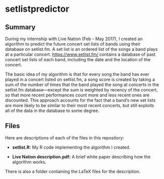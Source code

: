 # setlistpredictor

## Summary

During my internship with Live Nation (Feb - May 2017), I created an algorithm to predict the future concert set lists of bands using their database on setlist.fm. A set list is an ordered list of the songs a band plays at a particular concert. https://www.setlist.fm/ contains a database of past concert set lists of each band, including the date and the location of the concert.

The basic idea of my algorithm is that for every song the band has ever played in a concert listed on setlist.fm, a song score is created by taking a sum of the number of times that the band played the song at concerts in the setlist.fm database—except the sum is weighted by recency of the concert, so that more recent performances count more and less recent ones are discounted. This approach accounts for the fact that a band’s new set lists are more likely to be similar to their most recent concerts, but still exploits all of the data in the database to some degree.

## Files

Here are descriptions of each of the files in this repository:

* **setlist.R:** My R code implementing the algorithm I created.

* **Live Nation description.pdf:** A brief white paper describing how the algorithm works.

There is also a folder containing the LaTeX files for the description.
